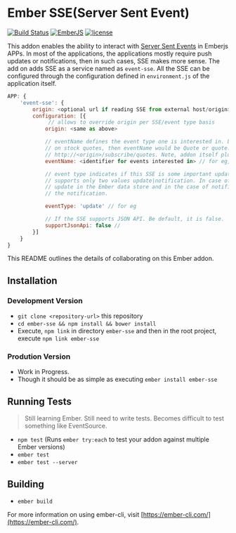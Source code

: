 # Ember SSE(Server Sent Event)

[![Build Status](https://travis-ci.org/chauhraj/ember-sse.svg?branch=master)](https://travis-ci.org/chauhraj/ember-sse)
[![EmberJS](https://img.shields.io/badge/emberjs-2.10.0-orange.svg)]()
[![license](https://img.shields.io/github/license/mashape/apistatus.svg)]()

This addon enables the ability to interact with [Server Sent Events](https://www.html5rocks.com/en/tutorials/eventsource/basics/) in Emberjs APPs. In most of the applications, 
the applications mostly require push updates or notifications, then in such cases, SSE makes more sense. 
The add on adds SSE as a service named as `event-sse`. All the SSE can be configured through the configuration
defined in `environment.js` of the application itself. 

```javascript
APP: {
    'event-sse': {
        origin: <optional url if reading SSE from external host/origin> // eg: http://my-machine:8000
        configuration: [{
             // allows to override origin per SSE/event type basis
            origin: <same as above>

            // eventName defines the event type one is interested in. Lets say, interested in getting updates
            // on stock quotes, then eventName would be Quote or quote. This would result in subscribing SSE on url
            // http://<origin>/subscribe/quotes. Note, addon itself pluralizes the eventType to `quotes`
            eventName: <identifier for events interested in> // for eg, Quote

            // event type indicates if this SSE is some important update or just plain notification. Currently
            // supports only two values update|notification. In case of 'update', it will try to push the
            // update in the Ember data store and in the case of notification, it will just publish the SSE as
            // the notification.

            eventType: 'update' // for eg

            // If the SSE supports JSON API. Be default, it is false.
            supportJsonApi: false //
        }]
    }
}
```

This README outlines the details of collaborating on this Ember addon.

## Installation

### Development Version
* `git clone <repository-url>` this repository
* `cd ember-sse && npm install && bower install`
* Execute, `npm link` in directory `ember-sse` and then in the root project, execute `npm link ember-sse`

### Prodution Version
* Work in Progress.
* Though it should be as simple as executing `ember install ember-sse`

## Running Tests

> Still learning Ember. Still need to write tests. Becomes difficult to test something like EventSource.

* `npm test` (Runs `ember try:each` to test your addon against multiple Ember versions)
* `ember test`
* `ember test --server`

## Building

* `ember build`

For more information on using ember-cli, visit [https://ember-cli.com/](https://ember-cli.com/).
